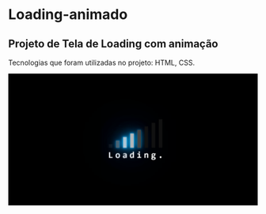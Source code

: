 # Loading-animado
## Projeto de Tela de Loading com animação

 Tecnologias que foram utilizadas no projeto: HTML, CSS.

![README.md](https://github.com/MatheusdeSouzaSilva70/Loading-animado/blob/main/img/Loading%20animado.png)

